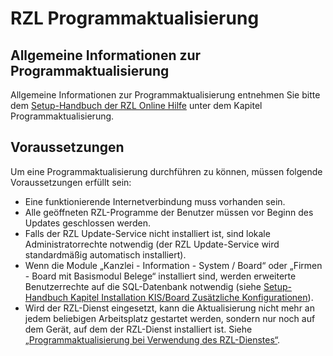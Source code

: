 # RZL Programmaktualisierung

## Allgemeine Informationen zur Programmaktualisierung

Allgemeine Informationen zur Programmaktualisierung entnehmen Sie bitte dem [Setup-Handbuch der RZL Online Hilfe](https://hilfe.rzlsoftware.at/setup/programmaktualisierung/) unter dem Kapitel Programmaktualisierung.

## Voraussetzungen

Um eine Programmaktualisierung durchführen zu können, müssen folgende Voraussetzungen erfüllt sein:

- Eine funktionierende Internetverbindung muss vorhanden sein.
- Alle geöffneten RZL-Programme der Benutzer müssen vor Beginn des Updates geschlossen werden.
- Falls der RZL Update-Service nicht installiert ist, sind lokale Administratorrechte notwendig (der RZL Update-Service wird standardmäßig automatisch installiert).
- Wenn die Module „Kanzlei - Information - System / Board“ oder „Firmen - Board mit Basismodul Belege“ installiert sind, werden erweiterte Benutzerrechte auf die SQL-Datenbank notwendig (siehe [Setup-Handbuch Kapitel Installation KIS/Board Zusätzliche Konfigurationen](https://hilfe.rzlsoftware.at/setup/installation-kis-board/)).
- Wird der RZL-Dienst eingesetzt, kann die Aktualisierung nicht mehr an jedem beliebigen Arbeitsplatz gestartet werden, sondern nur noch auf dem Gerät, auf dem der RZL-Dienst installiert ist. Siehe [„Programmaktualisierung bei Verwendung des RZL-Dienstes“](#).
